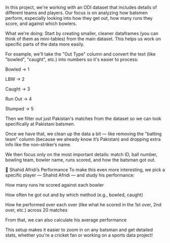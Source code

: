 In this project, we're working with an ODI dataset that includes details of different teams and players. Our focus is on analyzing how batsmen perform, especially looking into how they get out, how many runs they score, and against which bowlers.

What we're doing:
Start by creating smaller, cleaner dataframes (you can think of them as mini-tables) from the main dataset. This helps us work on specific parts of the data more easily.

For example, we'll take the "Out Type" column and convert the text (like "bowled", "caught", etc.) into numbers so it's easier to process:

Bowled → 1

LBW → 2

Caught → 3

Run Out → 4

Stumped → 5

Then we filter out just Pakistan's matches from the dataset so we can look specifically at Pakistani batsmen.

Once we have that, we clean up the data a bit — like removing the "batting team" column (because we already know it’s Pakistan) and dropping extra info like the non-striker’s name.

We then focus only on the most important details: match ID, ball number, bowling team, bowler name, runs scored, and how the batsman got out.

🧠  Shahid Afridi’s Performance
To make this even more interesting, we pick a specific player — Shahid Afridi — and study his performance:

How many runs he scored against each bowler

How often he got out and by which method (e.g., bowled, caught)

How he performed over each over (like what he scored in the 1st over, 2nd over, etc.) across 20 matches

From that, we can also calculate his average performance

This setup makes it easier to zoom in on any batsman and get detailed stats, whether you're a cricket fan or working on a sports data project!
